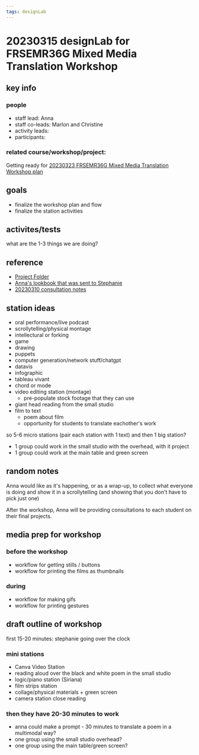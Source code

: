 ```yaml
---
tags: designLab
---
```

# 20230315 designLab for FRSEMR36G Mixed Media Translation Workshop
## key info
### people
* staff lead: Anna
* staff co-leads: Marlon and Christine
* activity leads:
* participants: 
### related course/workshop/project:
Getting ready for [20230323 FRSEMR36G Mixed Media Translation Workshop plan](/ddblOHJiQEGOT48wW6a2gQ)
## goals
* finalize the workshop plan and flow
* finalize the station activities 
## activites/tests
what are the 1-3 things we are doing?
## reference
* [Project Folder](https://drive.google.com/drive/folders/1mcjSEhTMuWSHSL3B-MKhPQjaQqOsPHWA)
* [Anna's lookbook that was sent to Stephanie](https://hackmd.io/@annaivanov/HJ_ctDr3i)
* [20230310 consultation notes](https://docs.google.com/document/d/1qt1kzdajpbJM9QGXqWEIbhjPGI6FfGfK7QAXJLJsiDA/edit)
## station ideas

* oral performance/live podcast
* scrollytelling/physical montage
* intellectural or forking 
* game
* drawing
* puppets
* computer generation/network stuff/chatgpt
* datavis
* infographic
* tableau vivant
* chord or mode
* video editing station (montage)
    * pre-populate stock footage that they can use
* giant head reading from the small studio
* film to text
    * poem about film
    * opportunity for students to translate eachother's work

so 5-6 micro stations (pair each station with 1 text)
and then 1 big station?

* 1 group could work in the small studio with the overhead, with it project
* 1 group could work at the main table and green screen



## random notes
Anna would like as it's happening, or as a wrap-up, to collect what everyone is doing and show it in a scrollytelling (and showing that you don't have to pick just one)

After the workshop, Anna will be providing consultations to each student on their final projects.

## media prep for workshop
### before the workshop
* workflow for getting stills / buttons
* workflow for printing the films as thumbnails
### during
* workflow for making gifs
* workflow for printing gestures
## draft outline of workshop
first 15-20 minutes: stephanie going over the clock

### mini stations
* Canva Video Station 
* reading aloud over the black and white poem in the small studio
* logic/piano station (Siriana)
* film strips station
* collage/physical materials + green screen
* camera station close reading
### then they have 20-30 minutes to work
* anna could make a prompt - 30 minutes to translate a poem in a multimodal way?
* one group using the small studio overhead?
* one group using the main table/green screen?


